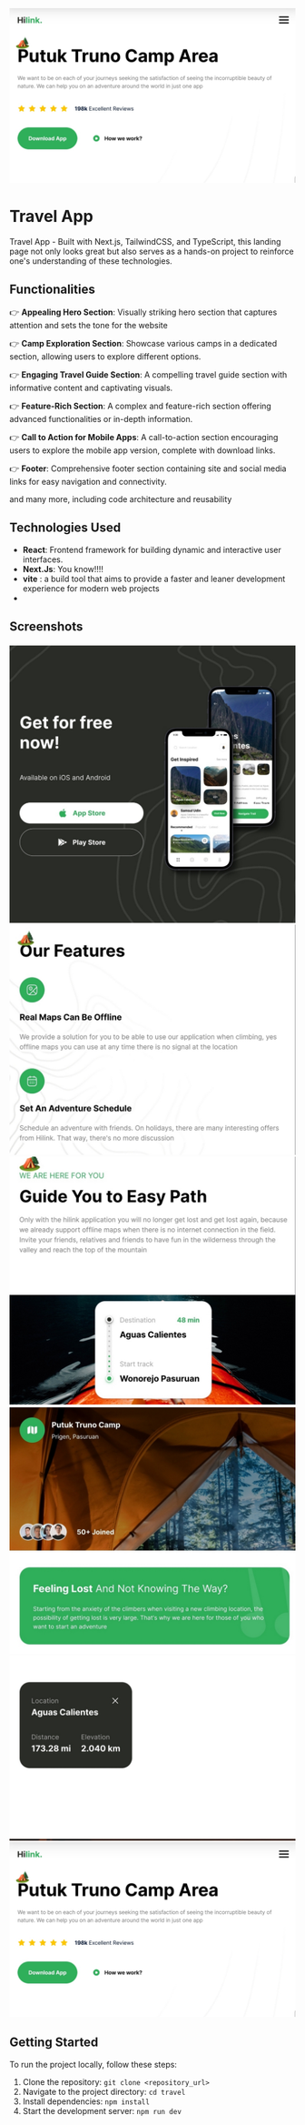 ![Logo](screenshots/7.jpg)

# Travel App

Travel App - Built with Next.js, TailwindCSS, and TypeScript, this landing page not only looks great but also serves as a hands-on project to reinforce one's understanding of these technologies. 
## Functionalities


👉 **Appealing Hero Section**: Visually striking hero section that captures attention and sets the tone for the website

👉 **Camp Exploration Section**: Showcase various camps in a dedicated section, allowing users to explore different options.

👉 **Engaging Travel Guide Section**: A compelling travel guide section with informative content and captivating visuals.

👉 **Feature-Rich Section**: A complex and feature-rich section offering advanced functionalities or in-depth information.

👉 **Call to Action for Mobile Apps**: A call-to-action section encouraging users to explore the mobile app version, complete with download links.

👉 **Footer**: Comprehensive footer section containing site and social media links for easy navigation and connectivity.

and many more, including code architecture and reusability 

## Technologies Used

- **React**: Frontend framework for building dynamic and interactive user interfaces.
- **Next.Js**: You know!!!!
- **vite** : a build tool that aims to provide a faster and leaner development experience for modern web projects
- 
## Screenshots

![Screenshot 2](screenshots/2.jpg)
![Screenshot 2](screenshots/3.jpg)
![Screenshot 2](screenshots/4.jpg)
![Screenshot 2](screenshots/5.jpg)
![Screenshot 2](screenshots/6.jpg)
![Screenshot 2](screenshots/7.jpg)
## Getting Started

To run the project locally, follow these steps:

1. Clone the repository: `git clone <repository_url>`
2. Navigate to the project directory: `cd travel`
3. Install dependencies: `npm install`
4. Start the development server: `npm run dev`
